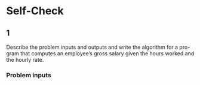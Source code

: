 # Self-Check

## 1

Describe the problem inputs and outputs and write the algorithm for a pro-gram that computes an employee’s gross salary given the hours worked and the hourly rate.

### Problem inputs

